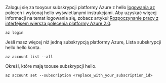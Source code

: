 Zaloguj się za tooyour subskrypcji platformy Azure z hello [logowania az](/cli/azure/#login) poleceń i wykonaj hello wyświetlanymi instrukcjami. Aby uzyskać więcej informacji na temat logowania się, zobacz artykuł [Rozpoczynanie pracy z interfejsem wiersza polecenia platformy Azure 2.0](/cli/azure/get-started-with-azure-cli).

```azurecli
az login
```

Jeśli masz więcej niż jedną subskrypcją platformy Azure, Lista subskrypcji hello hello konta.

```azurecli
az account list --all
```

Określ, które mają toouse subskrypcji hello.

```azurecli
az account set --subscription <replace_with_your_subscription_id>
```